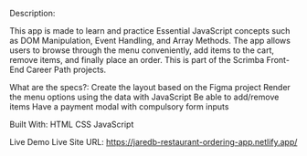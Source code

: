 Description:

This app is made to learn and practice Essential JavaScript concepts such as DOM Manipulation, Event Handling, and Array Methods.
The app allows users to browse through the menu conveniently, add items to the cart, remove items, and finally place an order.
This is part of the Scrimba Front-End Career Path projects.

What are the specs?:
Create the layout based on the Figma project
Render the menu options using the data with JavaScript
Be able to add/remove items
Have a payment modal with compulsory form inputs

Built With:
HTML
CSS
JavaScript

Live Demo
Live Site URL: https://jaredb-restaurant-ordering-app.netlify.app/ 
 
